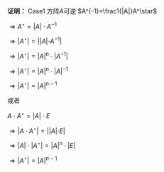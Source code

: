 **证明：**
Case1 方阵$A$可逆 
$A^{-1}=\frac1{|A|}A^\star$

$\Rightarrow A^\star=|A|\cdot A^{-1}$

$\Rightarrow|A^\star|=| |A|\cdot A^{-1}|$

$\Rightarrow|A^\star|=|A|^n\cdot |A^{-1}|$

$\Rightarrow|A^\star|=|A|^n\cdot |A|^{-1}$

$\Rightarrow|A^\star|=|A|^{n-1}$

或者

$A\cdot A^\star =|A|\cdot E$

$\Rightarrow |A\cdot A^\star|=||A|\cdot E|$

$\Rightarrow|A|\cdot|A^\star|=|A|^n\cdot|E|$

$\Rightarrow|A^\star|=|A|^{n-1}$